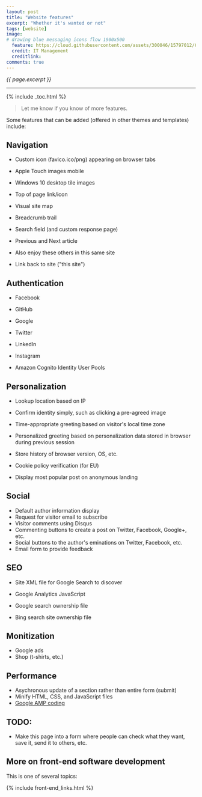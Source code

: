 ```yaml
---
layout: post
title: "Website features"
excerpt: "Whether it's wanted or not"
tags: [website]
image:
# drawing blue messaging icons flow 1900x500
  feature: https://cloud.githubusercontent.com/assets/300046/15797012/6c3aa21a-29c7-11e6-8fbd-ef15a86df580.jpg
  credit: IT Management
  creditlink: 
comments: true
---
```

<i>{{ page.excerpt }}</i>
<hr />

{% include _toc.html %}

> Let me know if you know of more features.

Some features that can be added (offered in other themes and templates) include:

## Navigation

* Custom icon (favico.ico/png) appearing on browser tabs
* Apple Touch images mobile
* Windows 10 desktop tile images

* Top of page link/icon
* Visual site map
* Breadcrumb trail

* Search field (and custom response page)

* Previous and Next article
* Also enjoy these others in this same site

* Link back to site ("this site")


## Authentication #

* Facebook
* GitHub
* Google
* Twitter
* LinkedIn
* Instagram

* Amazon Cognito Identity User Pools


## Personalization

* Lookup location based on IP
* Confirm identity simply, such as clicking a pre-agreed image
* Time-appropriate greeting based on visitor's local time zone
* Personalized greeting based on personalization data stored in browser during previous session
* Store history of browser version, OS, etc.

* Cookie policy verification (for EU)
* Display most popular post on anonymous landing


## Social #

* Default author information display
* Request for visitor email to subscribe
* Visitor comments using Disqus
* Commenting buttons to create a post on Twitter, Facebook, Google+, etc.
* Social buttons to the author's eminations on Twitter, Facebook, etc.
* Email form to provide feedback


## SEO #

* Site XML file for Google Search to discover
* Google Analytics JavaScript

* Google search ownership file
* Bing search site ownership file


## Monitization #

* Google ads
* Shop (t-shirts, etc.)


## Performance #

* Asychronous update of a section rather than entire form (submit)
* Minify HTML, CSS, and JavaScript files
* [Google AMP coding](/accelerated-mobile-pages/)


## TODO: 

* Make this page into a form where people can check what they want, save it, send it to others, etc.


## More on front-end software development #

This is one of several topics:

{% include front-end_links.html %}
